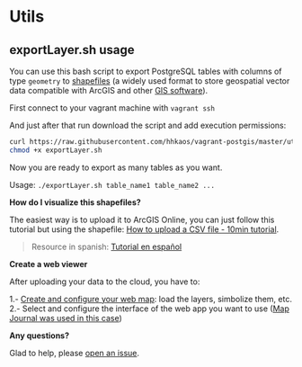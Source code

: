# Utils

## exportLayer.sh usage

You can use this bash script to export PostgreSQL tables with columns of type `geometry` to [shapefiles](https://en.wikipedia.org/wiki/Shapefile) (a widely used format to store geospatial vector data compatible with ArcGIS and other [GIS software](https://en.wikipedia.org/wiki/Geographic_information_system)).

First connect to your vagrant machine with `vagrant ssh`

And just after that run download the script and add execution permissions:

```bash
curl https://raw.githubusercontent.com/hhkaos/vagrant-postgis/master/utils/exportLayer.sh -o exportLayer.sh
chmod +x exportLayer.sh
```

Now you are ready to export as many tables as you want. 

Usage: `./exportLayer.sh table_name1 table_name2 ...`

**How do I visualize this shapefiles?**

The easiest way is to upload it to ArcGIS Online, you can just follow this tutorial but using the shapefile: [How to upload a CSV file - 10min tutorial](https://developers.arcgis.com/labs/arcgisonline/import-data/).

> Resource in spanish: [Tutorial en español](https://www.youtube.com/watch?v=tHy3ecKKZTM&list=PLwq5dz_FjCx6F9SsNuQVQQKyGzuEuu1hd&index=3)

**Create a web viewer**

After uploading your data to the cloud, you have to:

1.- [Create and configure your web map](https://developers.arcgis.com/labs/arcgisonline/create-a-web-map/): load the layers, simbolize them, etc.
2.- Select and configure the interface of the web app you want to use ([Map Journal was used in this case](http://storymaps-classic.arcgis.com/en/app-list/map-journal/tutorial/))

**Any questions?** 

Glad to help, please [open an issue](https://github.com/hhkaos/vagrant-postgis/issues).

